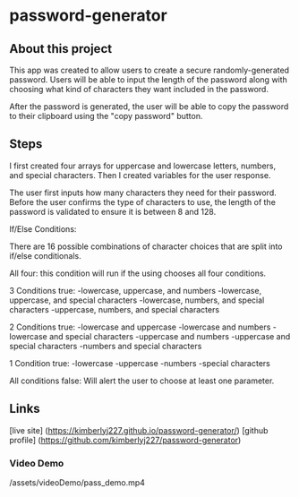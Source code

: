 # password-generator

## About this project

This app was created to allow users to create a secure randomly-generated password. Users will be able to input the length of the password along with choosing what kind of characters they want included in the password. 

After the password is generated, the user will be able to copy the password to their clipboard using the "copy password" button.


## Steps

I first created four arrays for uppercase and lowercase letters, numbers, and special characters. Then I created variables for the user response.

The user first inputs how many characters they need for their password. Before the user confirms the type of characters to use, the length of the password is validated to ensure it is between 8 and 128.

If/Else Conditions:

There are 16 possible combinations of character choices that are split into if/else conditionals. 

All four: this condition will run if the using chooses all four conditions.

3 Conditions true:
-lowercase, uppercase, and numbers
-lowercase, uppercase, and special characters
-lowercase, numbers, and special characters
-uppercase, numbers, and special characters

2 Conditions true:
-lowercase and uppercase
-lowercase and numbers
-lowercase and special characters
-uppercase and numbers
-uppercase and special characters
-numbers and special characters

1 Condition true:
-lowercase
-uppercase
-numbers
-special characters

All conditions false:
Will alert the user to choose at least one parameter.



## Links

[live site] (https://kimberlyj227.github.io/password-generator/)
[github profile] (https://github.com/kimberlyj227/password-generator)

### Video Demo

/assets/videoDemo/pass_demo.mp4


